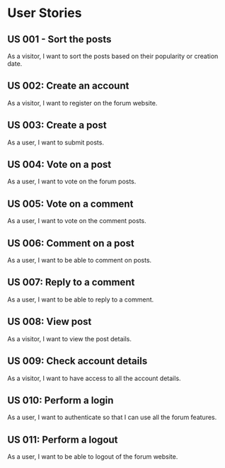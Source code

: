 # User Stories

## US 001 - Sort the posts

As a visitor, I want to sort the posts based on their popularity or creation date.

## US 002: Create an account

As a visitor, I want to register on the forum website.

## US 003: Create a post

As a user, I want to submit posts. 

## US 004: Vote on a post

As a user, I want to vote on the forum posts. 

## US 005: Vote on a comment

As a user, I want to vote on the comment posts. 

## US 006: Comment on a post

As a user, I want to be able to comment on posts. 

## US 007: Reply to a comment

As a user, I want to be able to reply to a comment.

## US 008: View post

As a visitor, I want to view the post details. 

## US 009: Check account details 

As a visitor, I want to have access to all the account details.

## US 010: Perform a login

As a user, I want to authenticate so that I can use all the forum features.

## US 011: Perform a logout

As a user, I want to be able to logout of the forum website.
